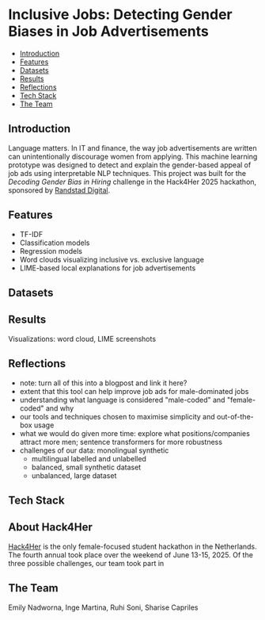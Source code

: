 # Inclusive Jobs: Detecting Gender Biases in Job Advertisements

- [Introduction](#Introduction)
- [Features](#Features)
- [Datasets](#Datasets)
- [Results](#Results)
- [Reflections](#Reflections)
- [Tech Stack](#Tech-Stack)
- [The Team](#The-Team)

## Introduction
Language matters. In IT and finance, the way job advertisements are written can unintentionally discourage women from applying. This machine learning prototype was designed to detect and explain the gender-based appeal of job ads using interpretable NLP techniques. This project was built for the _Decoding Gender Bias in Hiring_ challenge in the Hack4Her 2025 hackathon, sponsored by [Randstad Digital](https://www.randstad.com/hr-services/digital/).

## Features

- TF-IDF
- Classification models
- Regression models
- Word clouds visualizing inclusive vs. exclusive language
- LIME-based local explanations for job advertisements

## Datasets

## Results
Visualizations: word cloud, LIME screenshots

## Reflections
- note: turn all of this into a blogpost and link it here?
- extent that this tool can help improve job ads for male-dominated jobs
- understanding what language is considered "male-coded" and "female-coded" and why
- our tools and techniques chosen to maximise simplicity and out-of-the-box usage
- what we would do given more time: explore what positions/companies attract more men; sentence transformers for more robustness
- challenges of our data: monolingual synthetic
  - multilingual labelled and unlabelled
  - balanced, small synthetic dataset
  - unbalanced, large dataset

## Tech Stack

## About Hack4Her
[Hack4Her](https://hack4her.org/information) is the only female-focused student hackathon in the Netherlands. The fourth annual took place over the weekend of June 13-15, 2025. Of the three possible challenges, our team took part in 

## The Team
Emily Nadworna, Inge Martina, Ruhi Soni, Sharise Capriles
